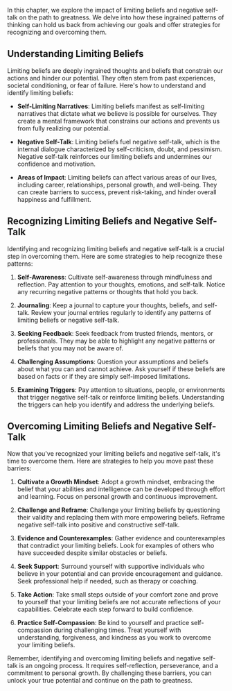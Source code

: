 
In this chapter, we explore the impact of limiting beliefs and negative self-talk on the path to greatness. We delve into how these ingrained patterns of thinking can hold us back from achieving our goals and offer strategies for recognizing and overcoming them.

Understanding Limiting Beliefs
------------------------------

Limiting beliefs are deeply ingrained thoughts and beliefs that constrain our actions and hinder our potential. They often stem from past experiences, societal conditioning, or fear of failure. Here's how to understand and identify limiting beliefs:

* **Self-Limiting Narratives**: Limiting beliefs manifest as self-limiting narratives that dictate what we believe is possible for ourselves. They create a mental framework that constrains our actions and prevents us from fully realizing our potential.

* **Negative Self-Talk**: Limiting beliefs fuel negative self-talk, which is the internal dialogue characterized by self-criticism, doubt, and pessimism. Negative self-talk reinforces our limiting beliefs and undermines our confidence and motivation.

* **Areas of Impact**: Limiting beliefs can affect various areas of our lives, including career, relationships, personal growth, and well-being. They can create barriers to success, prevent risk-taking, and hinder overall happiness and fulfillment.

Recognizing Limiting Beliefs and Negative Self-Talk
---------------------------------------------------

Identifying and recognizing limiting beliefs and negative self-talk is a crucial step in overcoming them. Here are some strategies to help recognize these patterns:

1. **Self-Awareness**: Cultivate self-awareness through mindfulness and reflection. Pay attention to your thoughts, emotions, and self-talk. Notice any recurring negative patterns or thoughts that hold you back.

2. **Journaling**: Keep a journal to capture your thoughts, beliefs, and self-talk. Review your journal entries regularly to identify any patterns of limiting beliefs or negative self-talk.

3. **Seeking Feedback**: Seek feedback from trusted friends, mentors, or professionals. They may be able to highlight any negative patterns or beliefs that you may not be aware of.

4. **Challenging Assumptions**: Question your assumptions and beliefs about what you can and cannot achieve. Ask yourself if these beliefs are based on facts or if they are simply self-imposed limitations.

5. **Examining Triggers**: Pay attention to situations, people, or environments that trigger negative self-talk or reinforce limiting beliefs. Understanding the triggers can help you identify and address the underlying beliefs.

Overcoming Limiting Beliefs and Negative Self-Talk
--------------------------------------------------

Now that you've recognized your limiting beliefs and negative self-talk, it's time to overcome them. Here are strategies to help you move past these barriers:

1. **Cultivate a Growth Mindset**: Adopt a growth mindset, embracing the belief that your abilities and intelligence can be developed through effort and learning. Focus on personal growth and continuous improvement.

2. **Challenge and Reframe**: Challenge your limiting beliefs by questioning their validity and replacing them with more empowering beliefs. Reframe negative self-talk into positive and constructive self-talk.

3. **Evidence and Counterexamples**: Gather evidence and counterexamples that contradict your limiting beliefs. Look for examples of others who have succeeded despite similar obstacles or beliefs.

4. **Seek Support**: Surround yourself with supportive individuals who believe in your potential and can provide encouragement and guidance. Seek professional help if needed, such as therapy or coaching.

5. **Take Action**: Take small steps outside of your comfort zone and prove to yourself that your limiting beliefs are not accurate reflections of your capabilities. Celebrate each step forward to build confidence.

6. **Practice Self-Compassion**: Be kind to yourself and practice self-compassion during challenging times. Treat yourself with understanding, forgiveness, and kindness as you work to overcome your limiting beliefs.

Remember, identifying and overcoming limiting beliefs and negative self-talk is an ongoing process. It requires self-reflection, perseverance, and a commitment to personal growth. By challenging these barriers, you can unlock your true potential and continue on the path to greatness.
